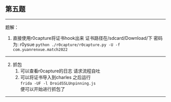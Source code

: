 ## 第五题
***
题解：
1. 直接使用r0capture将证书hook出来  证书路径在/sdcard/Download/下 密码为: r0ysue
`python ./r0capture/r0capture.py -U -f com.yuanrenxue.match2022`
***
2. 抓包
    1. 可以查看r0capture的日志 请求流程自吐
    2. 可以将证书导入到charles 之后运行  
   `frida -UF -l DroidSSLUnpinning.js`  
    便可以开始进行抓包了

***